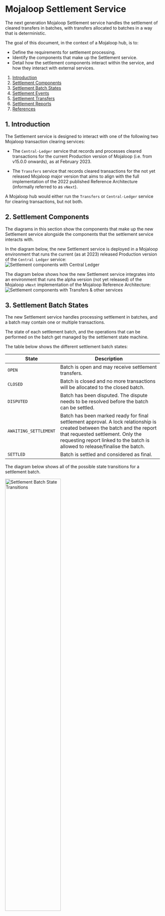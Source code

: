 # Mojaloop Settlement Service

The next generation Mojaloop Settlement service handles the settlement of cleared transfers in batches, with transfers allocated to batches in a way that is deterministic. 

The goal of this document, in the context of a Mojaloop hub, is to:
- Define the requirements for settlement processing. 
- Identify the components that make up the Settlement service. 
- Detail how the settlement components interact within the service, and how they interact with external services.

1. [Introduction](#1-introduction)
2. [Settlement Components](#2-settlement-components)
3. [Settlement Batch States](#3-settlement-batch-states)
4. [Settlement Events](#4-settlement-events)
5. [Settlement Transfers](#5-settlement-transfers)
6. [Settlement Reports](#6-settlement-reports)
7. [References](#7-references)

## 1. Introduction

The Settlement service is designed to interact with one of the following two Mojaloop transaction clearing services:

- The `Central-Ledger` service that records and processes cleared transactions for the current Production version of Mojaloop (i.e. from v15.0.0 onwards), as at February 2023.

- The `Transfers` service that records cleared transactions for the not yet released Mojaloop major version that aims to align with the full implementation of the 2022 published Reference Architecture (informally referred to as `vNext`).

A Mojaloop hub would either run the `Transfers` or `Central-Ledger` service for clearing transactions, but not both.

## 2. Settlement Components

The diagrams in this section show the components that make up the new Settlement service alongside the components that the settlement service interacts with.

In the diagram below, the new Settlement service is deployed in a Mojaloop environment that runs the current (as at 2023) released Production version of the `Central Ledger` service:
![Settlement components with Central Ledger](./diagrams/6-sttl-components-central-ledger-1.svg "Settlement components with Central Ledger")

The diagram below shows how the new Settlement service integrates into an environment that runs the alpha version (not yet released) of the Mojaloop `vNext` implementation of the Mojaloop Reference Architecture:
![Settlement components with Transfers & other services](./diagrams/6-sttl-components-transfers-bc-2.svg "Settlement components with Transfers & other services")

## 3. Settlement Batch States

The new Settlement service handles processing settlement in batches, and a batch may contain one or multiple transactions.

The state of each settlement batch, and the operations that can be performed on the batch get managed by the settlement state machine.

The table below shows the different settlement batch states:

| State                 | Description                                                                                                                                                          |
|-----------------------|----------------------------------------------------------------------------------------------------------------------------------------------------------------------|
| `OPEN`                | Batch is open and may receive settlement transfers.                                                                                                                   |
| `CLOSED`              | Batch is closed and no more transactions will be allocated to the closed batch.                                                                                       |
| `DISPUTED`            | Batch has been disputed. The dispute needs to be resolved before the batch can be settled.                                                                           |
| `AWAITING_SETTLEMENT` | Batch has been marked ready for final settlement approval. A lock relationship is created between the batch and the report that requested settlement. Only the requesting report linked to the batch is allowed to release/finalise the batch. |
| `SETTLED`             | Batch is settled and considered as final.                                                                                                                             |

The diagram below shows all of the possible state transitions for a settlement batch.

<img src="./diagrams/3-batch_status_scene-3.svg" alt="Settlement Batch State Transitions" width="60%" height="60%">
<!--- Note: I didn't know how to apply a percentage scale down of the image without using raw HTML   --->

## 4. Settlement Events

### 4.1 Cleared Transfers

When a clearing service has completed processing a transfer, it publishes the `TransferPreparedEvtPayload` event. The settlement service listens for and consumes this event, initiating processing cleared transfers into the settlement framework.

The table below shows the elements that make up the `TransferPreparedEvtPayload` event:

| Field            | Definition  | Description                                                                                                                              |
|------------------|-------------|------------------------------------------------------------------------------------------------------------------------------------------|
| `transferId`     | `string`    | An external id used by the external services (Central Ledger / Transfers) used to uniquely identify a transfer                        |
| `payeeFsp`       | `string`    | An participantId id used by the external services (Central Ledger / Transfers) used to identify the payer DFSP                        |
| `payerFsp`       | `string`    | An participantId id used by the external services (Central Ledger / Transfers) used to identify the payee DFSP                        |
| `amount`         | `string`    | The transfer amount in minor denomination format (cents/fills) as text (`string)                                                         |
| `currencyCode`   | `string`    | The currency code as described in ISO-4217                                                                                               |
| `ilpPacket`      | `string`    | The ILP packet transmitted _(optional)_*_. See <https://interledger.org/rfcs/0003-interledger-protocol/>                                     |
| `condition`      | `string`    | The cryptographic condition set on the ILP packet by the sender _(optional)_                                                             |
| `expiration`     | `number`    | The timestamp when the transfer fulfill would have expired, which would have resulted in a rollback (no fulfill post the prepare event). |
| `extensionList`  | `extension` | The list of optional name/value pair extensions that may be added as part of the transfer fulfill _(optional)_                           |

### 4.2 Settled Batches

Once the settlement service has finalised that a batch has been settled, it publishes the `SettlementMatrixSettledParticipantEvtPayload` event. Listening services consume this event about transfers that have been settled.

The table below shows the elements that make up the `SettlementMatrixSettledParticipantEvtPayload` event:
<!--- TODO: add a table for the SettlementMatrixSettledParticipantEvtPayload event --->

*TODO* - add table with a structure similar to the table above, in 4.1 

## 5. Settlement Transfers

The settlement process is initiated when the Settlement service receives notification about cleared transfers. The Settlement service creates settlement obligations between the payer and payee DFSPs
by creating and allocating settlement transfers to settlement batches.

### 5.1 Deterministic batch allocation

In the previous design of the Settlement service, only one settlement window would be open at a time, to which all settlement transfers were allocated.  

The design of this new generation of Settlement enables multiple settlement batches (rather than windows) to be open at a time. The allocation of a transfer to a settlement batch is deterministic. The new Settlement service uses a subset of the fields of a transfer, together with configured data, to determine the batch to which a transfer belongs. Thus, by inspecting the fields of a transfer, one can anticipate, with ease and accuracy, the name of the settlement batch to which a transfer can be found.

The settlement batch is determined using:

- The Settlement model, this is one of the fields of a transfer.
- The currency of the transfer.
- The timestamp of the transfer.
- The configured lifespan of a settlement batch (i.e. a figure that indicates the maximum period that any settlement batch can be open).

### 5.2 Initiate Settlement

When the Mojaloop transaction clearing service has cleared a transaction, it publishes an event called `TransferPreparedEvtPayload` which gets consumed by the new Settlement service.

The Settlement service gets triggered by this event, and proceeds to create settlement transfer transactions. Each settlement transfer gets allocated to the correct settlement batch.

#### 5.2.1 Settlement from the Transfers service

The diagram below shows the flow of transactions that have been cleared by the **Transfers** service:
<img src="./diagrams/01-settlement-transfer-bc.svg" alt="Settlement Transfer Transfers" width="70%" height="70%">
<!---  Note: I didn't know how to apply a percentage scaling down of the image without using raw HTML  --->

##### Cleared Transfers

1. When a user initiates a transfer, the clearing Transfers service creates a transfer prepare. This is the discovery and quoting leg of the transaction.
2. The clearing Transfers service determines the settlement model for each transaction, and adds the settlement model as one of the transaction fields.
3. Once the transfer gets fulfilled, the Transfers publishes the `TransferPreparedEvtPayload` event. The event notifies any listening service about transfers that have been cleared.
4. The command/event handler for settlements processes the event notification, and informs the settlement application logic layer that cleared transfers are ready for settlement processing.

##### Settlement Transfers

1. The Settlement service validates each cleared transfer.
2. Each DFSP participant has settlement configuration data that may have previously been retrieved from the Platform Configuration service, and stored in the settlements database. If this is the case, then the settlement logic layer fetches the participant settlement configuration data from the settlements database.
3. If none of the participant configuration data required for settlement has been stored in the settlements database, then the settlement service requests the data from the Platform Configuration service.
4. The retrieved settlement configuration data gets stored in the settlements database.
5. Based on the settlement model, currency, and timestamp of each transfer, and depending on the configured settlement batch lifespan, the application layer determines the settlement batch to which each transfer belongs. If there is no open settlement batch for a transfer, then a new batch gets created.
6. The settlement application layer requests the payer and payee settlement accounts from the Ledger Adapter.
7. The Ledger Adapter requests the accounts required for the settlement transfers from the Accounts & Balances service.
8. The Accounts & Balances service either retrieves or creates the accounts required for settlement.
9. The Accounts & Balances service provides the settlement accounts to the Ledger Adapter.
10. The Ledger Adapter provides the settlement accounts to the Settlements application layer.
11. At this point, the settlement application layer has determined the settlement batch to which the transfer belongs, and it has obtained the accounts for settlement. The settlement application layer sends a request to the Ledger Adapter to create the actual settlement transfers.
12. The Ledger Adapter requests that the Accounts & Balances service create the settlement transfers. The Accounts & Balances service creates the settlement transfers, and informs the Ledger Adapter that the settlement transfers have been created.
13. The Ledger Adapter informs the settlement application layer about the settlement transfers that were created.
14. The settlement application layer prepares a response to confirm that the settlement transfers have been created.
15. The settlement application layer informs the event/command handler about the settlement transfers that have been successfully created.
16. The command/event handler for settlements publishes the `TransferPreparedEvtPayload` event to inform any listening service that the Settlement service has created settlement transfers.

#### 5.2.2 Settlement from the Central Ledger service

The diagram below shows the flow of transactions that have been cleared by the **Central Ledger** service:
<img src="./diagrams/01-settlement-transfer-cl.svg" alt="Settlement Transfer Flow for Central Ledger" width="70%" height="70%">
<!--  Note: I didn't know how to scale down the image by applying a percentage without using raw HTML  -->

##### Publish Cleared Transfers

1. When a user initiates a transfer, the clearing Central Ledger service creates a transfer prepare. This is the discovery and quoting leg of the transaction.
2. The clearing service determines the settlement model for each transaction, and adds this as one of the fields of the transaction.
3. When the transfer gets fulfilled, the Central Ledger service publishes the `TransferPreparedEvtPayload` event to notify any listening service that a transfer has been cleared. The event handler of the Settlement service listens and gets triggered to handle the event.
4. The settlements event handler informs the settlement application layer that cleared transfers are ready for settlement processing.

##### Create Settlement Transfers

1. The Settlement service validates each cleared transfer.
2. Each DFSP participant has settlement configuration data that may have previously been retrieved from the Central Ledger service, and stored in the settlements database. If this is the case, then the settlement application layer fetches the participant settlement configuration data from the settlements database.
3. If none of the participant configuration data required for settlement has been stored in the settlements database, then the settlement service requests the data from the Central Ledger service.
4. The retrieved settlement configuration data gets stored in the settlements database.
5. Based on the settlement model, currency, and timestamp of each transfer, and depending on the configured settlement batch lifespan, the settlement application layer determines the settlement batch to which each transfer belongs.
6. The settlement application layer sends a request to the Ledger Adapter to provide the payer and payee settlement accounts.
7. The Ledger Adapter requests the accounts required for the settlement transfers from the Central Ledger service.
8. The Central Ledger either retrieves or creates the accounts required for settlement.
9. The Central Ledger provides the settlement accounts to the Ledger Adapter.
10. The Ledger Adapter provides the settlement accounts to the Settlements application layer.
11. At this point, the settlement application layer has determined the settlement batch to which the transfer belongs, and it has obtained the accounts for settlement. The settlement application layer sends a request to the Ledger Adapter to create the actual settlement transfers.
12. The Ledger Adapter requests that the Central Ledger service create the settlement transfers.
13. The Central Ledger creates the settlement transfers.
14. The Central Ledger sends a response to the Ledger Adapter that the settlement transfers have been created.
15. The Ledger Adapter informs the settlement application layer about the settlement transfers that were created.
16. The settlement application layer informs the event/command handler about settlement transfers that have been successfully created.
17. The command/event handler publishes the `TransferPreparedEvtPayload` event to inform listening services that the settlement transfers have been created.

## 6. Settlement Reports

Over time, a hub operator may want to view or report on settlement obligations as they accumulate, and as liquidity gets restored between settling parties. Further, an operator may want to perform other operations on settlement batches such as:

- Closing a batch to prevent adding transactions.
- Disputing a batch if one or more transactions require investigation.
- Resolving a previously disputed batch.
- Locking a batch to indicate that it is awaiting settlement.
- Ensuring that only the process that placed a settlement lock on a batch can release the lock by finalising or cancelling settlement.

A hub operator is able to view batches, along with their various settlement states, and the debit and credit balances of the settling parties. This is achieved by filtering for batches by specifying one or more of the following criteria:

- Settlement batch start and end dates.
- Transaction currencies.
- Settlement models.
- Settlement batch statuses.

*TODO* - add sequence diagrams for 
(1) closing sttl batches 
(2) locking batches for sttl 
(3) finalisng sttl 
(4) disputing batches
(5) cancelling disputed batches.

## 7. References

The following documentation provides insight into Settlements.

| Ref # | Document                                                             | Link                                                                                                                                   |
|-------|----------------------------------------------------------------------|----------------------------------------------------------------------------------------------------------------------------------------|
| `01.` | **Diagrams**                                                  | `../diagrams/*.puml`                                                                                                                               |
| `02.` | **Slide Deck - June 2023**                                             | `../Settlement Version 2.pptx`                                                                                                         |
| `03.` | **Settlement Operational Implementation**                            | <https://docs.mojaloop.io/business-operations-framework-docs/guide/SettlementBC.html#core-settlement-operations>                         |
| `04.` | **Reference Architecture**                                           | <https://mojaloop.github.io/reference-architecture-doc/boundedContexts/settlements/>                                                     |
| `05.` | **MIRO Board (Reference Architecture)**                              | <https://miro.com/app/board/o9J_lJyA1TA=/>                                                                                               |
| `06.` | **Settlement Functionality in MJL**                                  | <https://docs.google.com/presentation/d/19uy6pO_igmQ9uZRnKyZkXD8a8uyMKQcn/edit#slide=id.p1>                                              |
| `07.` | **DA Work Sessions**                                                 | <https://docs.google.com/document/d/1Nm6B_tSR1mOM0LEzxZ9uQnGwXkruBeYB2slgYK1Kflo/edit#heading=h.6w64vxvw6er4>                            |
| `08.` | **Admin API - Settlement Models**                                    | <https://github.com/mojaloop/mojaloop-specification/blob/master/admin-api/admin-api-specification-v1.0.md#api-resource-settlementmodels> |
| `09.` | **Mojaloop Product Timeline**                                        | <https://miro.com/app/board/uXjVPA3hBgE=/>                                                                                               |
| `10.` | **Settlement Basic Concepts**                                        | <https://docs.mojaloop.io/mojaloop-business-docs/HubOperations/Settlement/settlement-basic-concepts.html>                                |
| `11.` | **Ledgers in the Hub**                                               | <https://docs.mojaloop.io/mojaloop-business-docs/HubOperations/Settlement/ledgers-in-the-hub.html>                                       |
| `12.` | **Mojaloop 2.0 Reference Architecture - Session With MR - Agreed**   | <https://docs.google.com/spreadsheets/d/1ITmAesHjRZICC0EUNV8vUVV8VDnKLjbSKu_dzhEa5Fw/edit#gid=580827044>                                 |
| `13.` | **Change Request: Modifications to Admin API to support Settlement** | <https://github.com/mojaloop/mojaloop-specification/issues/117>                                                                          |
